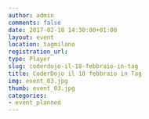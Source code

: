 ```yaml
---
author: admin
comments: false
date: 2017-02-18 14:30:00+01:00
layout: event
location: tagmilano
registration_url: 
type: Player
slug: coderdojo-il-18-febbraio-in-tag
title: CoderDojo il 18 febbraio in Tag
img: event_03.jpg
thumb: event_03.jpg
categories:
- event_planned
---
```

